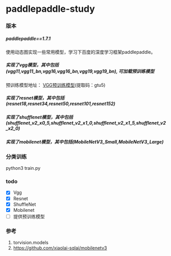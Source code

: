 # paddlepaddle-study

### 版本
##### paddlepaddle==1.7.1

使用动态图实现一些常用模型，学习下百度的深度学习框架paddlepaddle。


##### 实现了vgg模型，其中包括(vgg11,vgg11_bn,vgg16,vgg16_bn,vgg19,vgg19_bn), 可加载预训练模型

预训练模型地址： [VGG预训练模型](https://pan.baidu.com/s/1barkgeclsXntIIf-XivNkA)(提取码：gtu5)


##### 实现了resnet模型，其中包括(resnet18,resnet34,resnet50,resnet101,resnet152)


##### 实现了shufflenet模型，其中包括(shufflenet_v2_x0_5,shufflenet_v2_x1_0,shufflenet_v2_x1_5,shufflenet_v2_x2_0)


##### 实现了mobilenet模型，其中包括(MobileNetV3_Small,MobileNetV3_Large)

### 分类训练

python3 train.py


### todo

- [x] Vgg
- [x] Resnet
- [x] ShuffleNet
- [x] Mobilenet
- [ ] 提供预训练模型

### 参考
1. torvision.models 
2. https://github.com/xiaolai-sqlai/mobilenetv3



